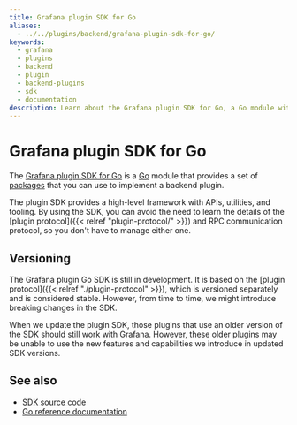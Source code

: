 ```yaml
---
title: Grafana plugin SDK for Go
aliases:
  - ../../plugins/backend/grafana-plugin-sdk-for-go/
keywords:
  - grafana
  - plugins
  - backend
  - plugin
  - backend-plugins
  - sdk
  - documentation
description: Learn about the Grafana plugin SDK for Go, a Go module with packages for implementing a Grafana backend plugin.
---
```


# Grafana plugin SDK for Go

The [Grafana plugin SDK for Go](https://pkg.go.dev/mod/github.com/grafana/grafana-plugin-sdk-go?tab=overview) is a [Go](https://golang.org/) module that provides a set of [packages](https://pkg.go.dev/mod/github.com/grafana/grafana-plugin-sdk-go?tab=packages) that you can use to implement a backend plugin.

The plugin SDK provides a high-level framework with APIs, utilities, and tooling. By using the SDK, you can avoid the need to learn the details of the [plugin protocol]({{< relref "plugin-protocol/" >}}) and RPC communication protocol, so you don't have to manage either one.

## Versioning

The Grafana plugin Go SDK is still in development. It is based on the [plugin protocol]({{< relref "./plugin-protocol" >}}), which is versioned separately and is considered stable. However, from time to time, we might introduce breaking changes in the SDK.

When we update the plugin SDK, those plugins that use an older version of the SDK should still work with Grafana. However, these older plugins may be unable to use the new features and capabilities we introduce in updated SDK versions.

## See also

- [SDK source code](https://github.com/grafana/grafana-plugin-sdk-go)
- [Go reference documentation](https://pkg.go.dev/github.com/grafana/grafana-plugin-sdk-go)
